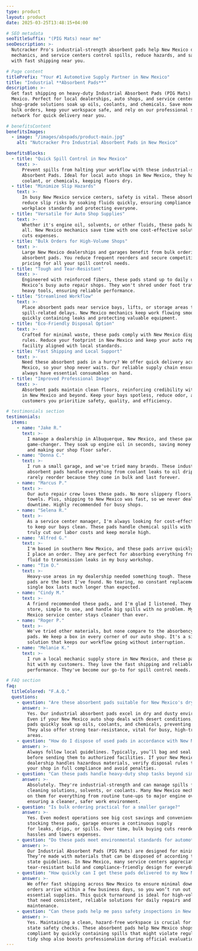 ```yaml
---
type: product
layout: product
date: 2025-03-25T13:48:15+04:00

# SEO metadata
seoTitleSuffix: "(PIG Mats) near me"
seoDescription: >-
  Nutcracker Pro's industrial-strength absorbent pads help New Mexico dealerships,
  mechanics, and service centers control spills, reduce hazards, and save money
  with fast shipping near you.

# Page content
titlePrefix: "Your #1 Automotive Supply Partner in New Mexico"
title: "Industrial **Absorbent Pads**"
description: >-
  Get fast shipping on heavy-duty Industrial Absorbent Pads (PIG Mats) in New
  Mexico. Perfect for local dealerships, auto shops, and service centers, these
  shop-grade solutions soak up oils, coolants, and chemicals. Save money with
  bulk orders, keep your workspace safe, and rely on our professional supply
  network for quick delivery near you.

# benefitsContent
benefitsImages:
  - image: "/images/abspads/product-main.jpg"
    alt: "Nutcracker Pro Industrial Absorbent Pads in New Mexico"

benefitsBlocks:
  - title: "Quick Spill Control in New Mexico"
    text: >-
      Prevent spills from halting your workflow with these industrial-strength
      Absorbent Pads. Ideal for local auto shops in New Mexico, they handle oil,
      coolant, or chemicals, keeping floors dry.
  - title: "Minimize Slip Hazards"
    text: >-
      In busy New Mexico service centers, safety is vital. These absorbent pads
      reduce slip risks by soaking fluids quickly, ensuring compliance with
      workplace standards and protecting everyone.
  - title: "Versatile for Auto Shop Supplies"
    text: >-
      Whether it's engine oil, solvents, or other fluids, these pads handle it
      all. New Mexico mechanics save time with one cost-effective solution that
      cuts expenses.
  - title: "Bulk Orders for High-Volume Shops"
    text: >-
      Large New Mexico dealerships and garages benefit from bulk ordering these
      absorbent pads. You reduce frequent reorders and secure competitive
      pricing for all your spill control needs.
  - title: "Tough and Tear-Resistant"
    text: >-
      Engineered with reinforced fibers, these pads stand up to daily use in New
      Mexico’s busy auto repair shops. They won't shred under foot traffic or
      heavy tools, ensuring reliable performance.
  - title: "Streamlined Workflow"
    text: >-
      Place absorbent pads near service bays, lifts, or storage areas to reduce
      spill-related delays. New Mexico mechanics keep work flowing smoothly by
      quickly containing leaks and protecting valuable equipment.
  - title: "Eco-Friendly Disposal Option"
    text: >-
      Crafted for minimal waste, these pads comply with New Mexico disposal
      rules. Reduce your footprint in New Mexico and keep your auto repair
      facility aligned with local standards.
  - title: "Fast Shipping and Local Support"
    text: >-
      Need these absorbent pads in a hurry? We offer quick delivery across New
      Mexico, so your shop never waits. Our reliable supply chain ensures you
      always have essential consumables on hand.
  - title: "Improved Professional Image"
    text: >-
      Absorbent pads maintain clean floors, reinforcing credibility with clients
      in New Mexico and beyond. Keep your bays spotless, reduce odor, and show
      customers you prioritize safety, quality, and efficiency.

# testimonials section
testimonials:
  items:
    - name: "Jake R."
      text: >-
        I manage a dealership in Albuquerque, New Mexico, and these pads are a
        game-changer. They soak up engine oil in seconds, saving money on cleanup
        and making our shop floor safer.
    - name: "Donna C."
      text: >-
        I run a small garage, and we've tried many brands. These industrial
        absorbent pads handle everything from coolant leaks to oil drips. We
        rarely reorder because they come in bulk and last forever.
    - name: "Marcus P."
      text: >-
        Our auto repair crew loves these pads. No more slippery floors or wasted
        towels. Plus, shipping to New Mexico was fast, so we never deal with
        downtime. Highly recommended for busy shops.
    - name: "Selena R."
      text: >-
        As a service center manager, I'm always looking for cost-effective ways
        to keep our bays clean. These pads handle chemical spills with ease. They
        truly cut our labor costs and keep morale high.
    - name: "Alfred G."
      text: >-
        I'm based in southern New Mexico, and these pads arrive quickly whenever
        I place an order. They are perfect for absorbing everything from brake
        fluid to transmission leaks in my busy workshop.
    - name: "Tim O."
      text: >-
        Heavy-use areas in my dealership needed something tough. These absorbent
        pads are the best I've found. No tearing, no constant replacements, and a
        single box lasts much longer than expected.
    - name: "Cindy M."
      text: >-
        A friend recommended these pads, and I'm glad I listened. They're easy to
        store, simple to use, and handle big spills with no problem. My New
        Mexico service center stays cleaner than ever.
    - name: "Roger P."
      text: >-
        We've tried other materials, but none compare to the absorbency of these
        pads. We keep a box in every corner of our auto shop. It's a simple
        solution that keeps our workflow going without interruption.
    - name: "Melanie K."
      text: >-
        I run a local mechanic supply store in New Mexico, and these pads are a
        hit with my customers. They love the fast shipping and reliable
        performance. They've become our go-to for spill control needs.

# FAQ section
faq:
  titleColored: "F.A.Q."
  questions:
    - question: "Are these absorbent pads suitable for New Mexico's dry climate?"
      answer: >-
        Yes. Our industrial absorbent pads excel in dry and dusty environments.
        Even if your New Mexico auto shop deals with desert conditions, these
        pads quickly soak up oils, coolants, and chemicals, preventing slips.
        They also offer strong tear-resistance, vital for busy, high-traffic
        areas.
    - question: "How do I dispose of used pads in accordance with New Mexico regulations?"
      answer: >-
        Always follow local guidelines. Typically, you’ll bag and seal used pads
        before sending them to authorized facilities. If your New Mexico
        dealership handles hazardous materials, verify disposal rules to keep
        your shop in full compliance and avoid penalties.
    - question: "Can these pads handle heavy-duty shop tasks beyond simple oil spills?"
      answer: >-
        Absolutely. They're industrial-strength and can manage spills from
        cleaning solutions, solvents, or coolants. Many New Mexico mechanics rely
        on them for everything from routine tune-ups to major engine overhauls,
        ensuring a cleaner, safer work environment.
    - question: "Is bulk ordering practical for a smaller garage?"
      answer: >-
        Yes. Even modest operations see big cost savings and convenience. By
        stocking these pads, garage ensures a continuous supply
        for leaks, drips, or spills. Over time, bulk buying cuts reordering
        hassles and lowers expenses.
    - question: "Do these pads meet environmental standards for automotive shops?"
      answer: >-
        Our Industrial Absorbent Pads (PIG Mats) are designed for minimal waste.
        They’re made with materials that can be disposed of according to most
        state guidelines. In New Mexico, many service centers appreciate their
        tear-resistant build and compliance-friendly design for everyday use.
    - question: "How quickly can I get these pads delivered to my New Mexico location?"
      answer: >-
        We offer fast shipping across New Mexico to ensure minimal downtime. Most
        orders arrive within a few business days, so you won’t run out of
        essential supplies. This quick turnaround is ideal for high-volume shops
        that need consistent, reliable solutions for daily repairs and
        maintenance.
    - question: "Can these pads help me pass safety inspections in New Mexico?"
      answer: >-
        Yes. Maintaining a clean, hazard-free workspace is crucial for passing
        state safety checks. These absorbent pads help New Mexico shops remain
        compliant by quickly containing spills that might violate regulations. A
        tidy shop also boosts professionalism during official evaluations.
---
```

